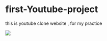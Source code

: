 # first-Youtube-project
this is youtube clone website , for my practice

<img src="https://images.unsplash.com/photo-1508919801845-fc2ae1bc2a28?ixlib=rb-4.0.3&ixid=MnwxMjA3fDB8MHxzZWFyY2h8Mnx8aW1nfGVufDB8fDB8fA%3D%3D&w=1000&q=80" />

